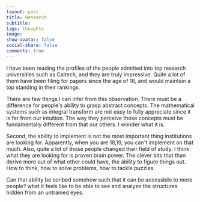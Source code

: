 ```yaml
---
layout: post
title: Research
subtitle:
tags: thoughts
image:
show-avatar: false
social-share: false
comments: true
---
```

I have been reading the profiles of the people admitted into top research universities such as Caltech, and they are truly impressive. Quite a lot of them have been filing for papers since the age of 18, and would maintain a top standing in their rankings.

There are few things I can infer from this observation. There must be a difference for people's ability to grasp abstract concepts. The mathematical systems such as integral transform are not easy to fully appreciate since it is far from our intuition. The way they perceive those concepts must be fundamentally different from that our others. I wonder what it is.

Second, the ability to implement is not the most important thing institutions are looking for. Apparently, when you are 18,19, you can't implement on that much. Also, quite a lot of those people changed their field of study. I think what they are looking for is proven brain power. The clever bits that than derive more out of what other could have, the ability to figure things out. How to think, how to solve problems, how to tackle puzzles.

Can that ability be scribed somehow such that it can be accessbile to more people? what it feels like to be able to see and analyze the structures hidden from an untrained eyes.
